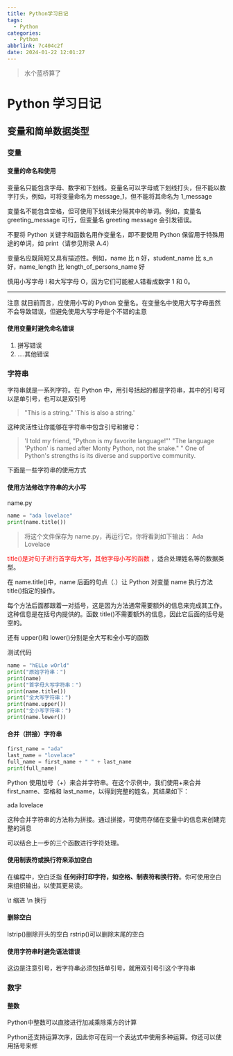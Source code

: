 ```yaml
---
title: Python学习日记
tags:
  - Python
categories:
  - Python
abbrlink: 7c404c2f
date: 2024-01-22 12:01:27
---
```


> 水个蓝桥算了

# Python 学习日记

## 变量和简单数据类型

### 变量

#### 变量的命名和使用

变量名只能包含字母、数字和下划线。变量名可以字母或下划线打头，但不能以数字打头，例如，可将变量命名为 message_1，但不能将其命名为 1_message

变量名不能包含空格，但可使用下划线来分隔其中的单词。例如，变量名 greeting_message 可行，但变量名 greeting message 会引发错误。

不要将 Python 关键字和函数名用作变量名，即不要使用 Python 保留用于特殊用途的单词，如 print（请参见附录 A.4）

变量名应既简短又具有描述性。例如，name 比 n 好，student_name 比 s_n 好，name_length 比 length_of_persons_name 好

慎用小写字母 l 和大写字母 O，因为它们可能被人错看成数字 1 和 0。

---

注意 就目前而言，应使用小写的 Python 变量名。在变量名中使用大写字母虽然不会导致错误，但避免使用大写字母是个不错的主意

#### 使用变量时避免命名错误

1. 拼写错误
2. ....其他错误

### 字符串

字符串就是一系列字符。在 Python 中，用引号括起的都是字符串，其中的引号可以是单引号，也可以是双引号

> "This is a string." 
> 'This is also a string.' 

这种灵活性让你能够在字符串中包含引号和撇号：

> 'I told my friend, "Python is my favorite language!"' 
> "The language 'Python' is named after Monty Python, not the snake." 
> " One of Python's strengths is its diverse and supportive community.

下面是一些字符串的使用方式

#### 使用方法修改字符串的大小写

name.py 

```python
name = "ada lovelace" 
print(name.title())
```

> 将这个文件保存为 name.py，再运行它。你将看到如下输出：
> Ada Lovelace 

<span style="color:#FF0000;"> title()是对句子进行首字母大写，其他字母小写的函数 </span>，适合处理姓名等的数据类型。

在 name.title()中，name 后面的句点（.）让 Python 对变量 name 执行方法 title()指定的操作。

每个方法后面都跟着一对括号，这是因为方法通常需要额外的信息来完成其工作。这种信息是在括号内提供的。函数 title()不需要额外的信息，因此它后面的括号是空的。

还有 upper()和 lower()分别是全大写和全小写的函数

测试代码

```python
name = "hELLo wOrld"
print("原始字符串：")
print(name)
print("首字母大写字符串：")
print(name.title())
print("全大写字符串：")
print(name.upper())
print("全小写字符串：")
print(name.lower())
```

#### 合并（拼接）字符串

```python
first_name = "ada" 
last_name = "lovelace" 
full_name = first_name + " " + last_name
print(full_name)
```

Python 使用加号（+）来合并字符串。在这个示例中，我们使用+来合并 first_name、空格和 last_name，以得到完整的姓名，其结果如下：

ada lovelace 

这种合并字符串的方法称为拼接。通过拼接，可使用存储在变量中的信息来创建完整的消息

可以结合上一步的三个函数进行字符处理。

#### 使用制表符或换行符来添加空白	

在编程中，空白泛指 **任何非打印字符，如空格、制表符和换行符**。你可使用空白来组织输出，以使其更易读。

\t 缩进 \n 换行

#### 删除空白

lstrip()删除开头的空白   rstrip()可以删除末尾的空白

#### 使用字符串时避免语法错误

这边是注意引号，若字符串必须包括单引号，就用双引号引这个字符串

### 数字

#### 整数

Python中整数可以直接进行加减乘除乘方的计算

Python还支持运算次序，因此你可在同一个表达式中使用多种运算。你还可以使用括号来修
